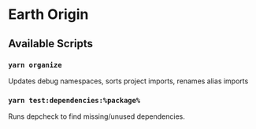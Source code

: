 # Earth Origin

## Available Scripts
### `yarn organize`
Updates debug namespaces, sorts project imports, renames alias imports 

### `yarn test:dependencies:%package%`
Runs depcheck to find missing/unused dependencies.